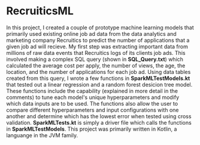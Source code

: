 # RecruiticsML

In this project, I created a couple of prototype machine learning models that primarily used existing online job ad data from the data analytics and marketing company Recruitics to predict the number of applications that a given job ad will recieve. My first step was extracting important data from millions of raw data events that Recruitics logs of its clients job ads. This involved making a complex SQL query (shown in **SQL_Query.txt**) which calculated the average cost per apply, the number of views, the age, the location, and the number of applications for each job ad. Using data tables created from this query, I wrote a few functions in **SparkMLTestModels.kt** that tested out a linear regression and a random forest desicion tree model. These functions include the capability (explained in more detail in the comments) to tune each model's unique hyperparameters and modify which data inputs are to be used. The functions also allow the user to compare different hyperparameters and input configurations with one another and determine which has the lowest error when tested using cross validation. **SparkMLTests.kt** is simply a driver file which calls the functions in **SparkMLTestModels**. This project was primarily written in Kotlin, a languange in the JVM family.
